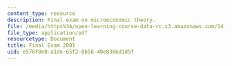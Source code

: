 ```yaml
---
content_type: resource
description: Final exam on microeconomic theory.
file: /media/https%3A/open-learning-course-data-rc.s3.amazonaws.com/14-122-microeconomic-theory-ii-fall-2002/e576f8e0a1de65f28b5840e8366d1d5f_f2001q.pdf
file_type: application/pdf
resourcetype: Document
title: Final Exam 2001
uid: e576f8e0-a1de-65f2-8b58-40e8366d1d5f
---
```

